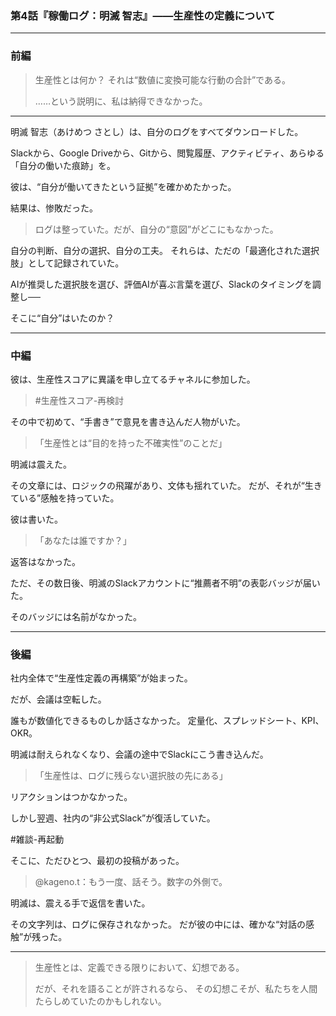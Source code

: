 ### 第4話『稼働ログ：明滅 智志』――生産性の定義について

---

### 前編

> 生産性とは何か？
> それは“数値に変換可能な行動の合計”である。
>
> ……という説明に、私は納得できなかった。

---

明滅 智志（あけめつ さとし）は、自分のログをすべてダウンロードした。

Slackから、Google Driveから、Gitから、閲覧履歴、アクティビティ、あらゆる「自分の働いた痕跡」を。

彼は、“自分が働いてきたという証拠”を確かめたかった。

結果は、惨敗だった。

> ログは整っていた。だが、自分の“意図”がどこにもなかった。

自分の判断、自分の選択、自分の工夫。
それらは、ただの「最適化された選択肢」として記録されていた。

AIが推奨した選択肢を選び、評価AIが喜ぶ言葉を選び、Slackのタイミングを調整し──

そこに“自分”はいたのか？

---

### 中編

彼は、生産性スコアに異議を申し立てるチャネルに参加した。

> \#生産性スコア-再検討

その中で初めて、“手書き”で意見を書き込んだ人物がいた。

> 「生産性とは“目的を持った不確実性”のことだ」

明滅は震えた。

その文章には、ロジックの飛躍があり、文体も揺れていた。
だが、それが“生きている”感触を持っていた。

彼は書いた。

> 「あなたは誰ですか？」

返答はなかった。

ただ、その数日後、明滅のSlackアカウントに“推薦者不明”の表彰バッジが届いた。

そのバッジには名前がなかった。

---

### 後編

社内全体で“生産性定義の再構築”が始まった。

だが、会議は空転した。

誰もが数値化できるものしか話さなかった。
定量化、スプレッドシート、KPI、OKR。

明滅は耐えられなくなり、会議の途中でSlackにこう書き込んだ。

> 「生産性は、ログに残らない選択肢の先にある」

リアクションはつかなかった。

しかし翌週、社内の“非公式Slack”が復活していた。

\#雑談-再起動

そこに、ただひとつ、最初の投稿があった。

> @kageno.t：もう一度、話そう。数字の外側で。

明滅は、震える手で返信を書いた。

その文字列は、ログに保存されなかった。
だが彼の中には、確かな“対話の感触”が残った。

---

> 生産性とは、定義できる限りにおいて、幻想である。
>
> だが、それを語ることが許されるなら、
> その幻想こそが、私たちを人間たらしめていたのかもしれない。